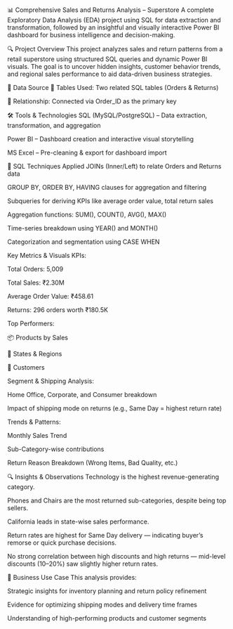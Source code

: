 📊 Comprehensive Sales and Returns Analysis – Superstore
A complete Exploratory Data Analysis (EDA) project using SQL for data extraction and transformation, followed by an insightful and visually interactive Power BI dashboard for business intelligence and decision-making.

🔍 Project Overview
This project analyzes sales and return patterns from a retail superstore using structured SQL queries and dynamic Power BI visuals. The goal is to uncover hidden insights, customer behavior trends, and regional sales performance to aid data-driven business strategies.

💾 Data Source
📁 Tables Used: Two related SQL tables (Orders & Returns)

📎 Relationship: Connected via Order_ID as the primary key

🛠️ Tools & Technologies
SQL (MySQL/PostgreSQL) – Data extraction, transformation, and aggregation

Power BI – Dashboard creation and interactive visual storytelling

MS Excel – Pre-cleaning & export for dashboard import

🧮 SQL Techniques Applied
JOINs (Inner/Left) to relate Orders and Returns data

GROUP BY, ORDER BY, HAVING clauses for aggregation and filtering

Subqueries for deriving KPIs like average order value, total return sales

Aggregation functions: SUM(), COUNT(), AVG(), MAX()

Time-series breakdown using YEAR() and MONTH()

Categorization and segmentation using CASE WHEN

Key Metrics & Visuals
KPIs:

Total Orders: 5,009

Total Sales: ₹2.30M

Average Order Value: ₹458.61

Returns: 296 orders worth ₹180.5K

Top Performers:

📦 Products by Sales

📍 States & Regions

👤 Customers

Segment & Shipping Analysis:

Home Office, Corporate, and Consumer breakdown

Impact of shipping mode on returns (e.g., Same Day = highest return rate)

Trends & Patterns:

Monthly Sales Trend

Sub-Category-wise contributions

Return Reason Breakdown (Wrong Items, Bad Quality, etc.)

🔍 Insights & Observations
Technology is the highest revenue-generating category.

Phones and Chairs are the most returned sub-categories, despite being top sellers.

California leads in state-wise sales performance.

Return rates are highest for Same Day delivery — indicating buyer’s remorse or quick purchase decisions.

No strong correlation between high discounts and high returns — mid-level discounts (10–20%) saw slightly higher return rates.

🎯 Business Use Case
This analysis provides:

Strategic insights for inventory planning and return policy refinement

Evidence for optimizing shipping modes and delivery time frames

Understanding of high-performing products and customer segments
